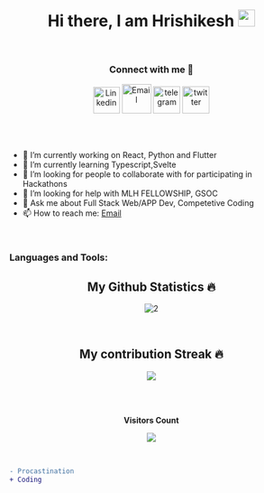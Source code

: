 <h1 align = "center">  Hi there, I am Hrishikesh <img src="https://github.com/someshkoli/someshkoli/blob/master/resources/wave.gif" width="30px"> </h1>
<br>

<h3 align="center">Connect with me 🤝</h3>
<body>
    <div class="img1">
<p align='center'>
<a href="https://www.linkedin.com/in/hrishikesh-nikam-95b90418b/" target="_blank"><img src="https://icons.iconarchive.com/icons/alecive/flatwoken/64/Apps-Linkedin-icon.png" width="47" alt="Linkedin"></a>         <a href="mailto:hrishinikam2000" target="_blank"><img src="https://icons.iconarchive.com/icons/wwalczyszyn/android-style-honeycomb/64/GMail-icon.png" width="52" alt="Email"></a>     <a href="https://t.me/hrishikesshhhh" target="_blank"><img src="https://icons.iconarchive.com/icons/alecive/flatwoken/64/Apps-Telegram-icon.png" alt="telegram" width=48></a>         <a href="https://twitter.com/HrishikeshNika9" target="_blank"><img src="https://icons.iconarchive.com/icons/alecive/flatwoken/64/Apps-Twitter-icon.png" alt="twitter" width=48></a>
<p/>
</div>
</body>

<br>


<!-- **hrishikeshnikam2000/hrishikeshnikam2000** is a ✨ _special_ ✨ repository because its `README.md` (this file) appears on your GitHub profile. -->
<br>


- 🔭 I’m currently working on React, Python and Flutter
- 🌱 I’m currently learning Typescript,Svelte
- 👯 I’m looking for people to collaborate with for participating in Hackathons
- 🤔 I’m looking for help with MLH FELLOWSHIP, GSOC
- 💬 Ask me about Full Stack Web/APP Dev, Competetive Coding
- 📫 How to reach me: [Email](mailto:hrishinikam2000@gmail.com) 

<br />

### Languages and Tools:

<!-- GitHub Stats -->
<h2 align="center">My Github Statistics 🔥</h2>   
  
<p align="center">
<img src="https://github-readme-stats.vercel.app/api?username=hrishikeshnikam2000&show_icons=true&theme=radical" alt="2" />
</p>
<br>
<!-- Contribution Streak  -->
<h2 align="center">My contribution Streak 🔥</h2>
<p align="center">
  <a href="https://github.com/avinashbest/github-readme-streak-stats">
    <img src="https://github-readme-streak-stats.herokuapp.com/?user=hrishikeshnikam2000&theme=dark&hide_border=true&background=0D1117&stroke=0000"/>
  </a>
 </p>  </br>

<br>
<p align="center"><b>Visitors Count</b></p>  
<p align="center"><img align="center" src="https://profile-counter.glitch.me/{hrishikeshnikam2000}/count.svg" /></p> 
</br>
<!-- https://cdn4.iconfinder.com/data/icons/logos-and-brands/512/189_Kaggle_logo_logos-512 -->





```diff
- Procastination
+ Coding
```
